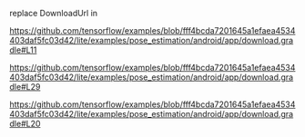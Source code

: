 replace DownloadUrl in

https://github.com/tensorflow/examples/blob/fff4bcda7201645a1efaea4534403daf5fc03d42/lite/examples/pose_estimation/android/app/download.gradle#L11

https://github.com/tensorflow/examples/blob/fff4bcda7201645a1efaea4534403daf5fc03d42/lite/examples/pose_estimation/android/app/download.gradle#L29

https://github.com/tensorflow/examples/blob/fff4bcda7201645a1efaea4534403daf5fc03d42/lite/examples/pose_estimation/android/app/download.gradle#L20
